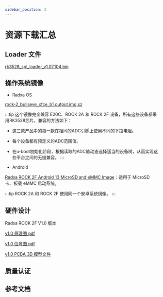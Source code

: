 ```yaml
---
sidebar_position: 2
---
```


# 资源下载汇总

## Loader 文件

[rk3528_spl_loader_v1.07.104.bin](https://dl.radxa.com/rock2/images/loader/rk3528_spl_loader_v1.07.104.bin)

## 操作系统镜像

- Radxa OS

[rock-2_bullseye_xfce_b1.output.img.xz](https://github.com/radxa-build/rock-2/releases/download/b1/rock-2_bullseye_xfce_b1.output.img.xz)

:::tip
这个镜像完全兼容 E20C、ROCK 2A 和 ROCK 2F 设备，所有这些设备都采用RK3528芯片。兼容的方法如下：

- 这三款产品中的每一款在相同的ADC引脚上使用不同的下拉电阻。
- 每个设备都有预定义的ADC范围值。
- 在u-boot初始化阶段，根据读取的ADC值动态选择适当的设备树，从而实现这些平台之间的无缝兼容。
  :::

- Android

[Radxa ROCK 2F Android 13 MicroSD and eMMC Image](https://github.com/radxa/manifests/releases/download/radxa-rock2a-20241230/ROCK2A_Android13_box_20241230_gpt.zip)：适用于 MicroSD 卡、板载 eMMC 启动系统。

:::tip
ROCK 2A 和 ROCK 2F 使用同一个安卓系统镜像。
:::

## 硬件设计

Radxa ROCK 2F V1.0 版本

[v1.0 原理图 pdf](https://dl.radxa.com/rock2/2f/radxa_rock2f_v1.01_schematic.pdf)

[v1.0 位号图 pdf](https://dl.radxa.com/rock2/2f/radxa_rock2f_v1.01_components_placement_map.pdf)

[v1.0 PCBA 3D 模型文件](https://dl.radxa.com/rock2/2f/2F_pcba_20240401.zip)

## 质量认证

## 参考文档
